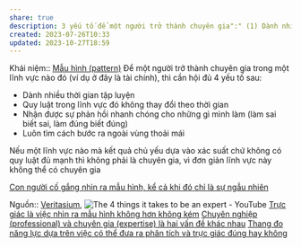 ```yaml
---
share: true
description: 3 yếu tố để một người trở thành chuyên gia":" (1) Dành nhiều thời gian tập luyện, (2) Quy luật trong lĩnh vực đó không thay đổi theo thời gian, (3) Nhận được sự phản hồi nhanh chóng cho những gì mình làm
created: 2023-07-26T10:33
updated: 2023-10-27T18:59
---
```

Khái niệm:: [Mẫu hình (pattern)](../%CE%9E%20Kh%C3%A1i%20ni%E1%BB%87m/M%E1%BA%ABu%20h%C3%ACnh%20(pattern).md)
Để một người trở thành chuyên gia trong một lĩnh vực nào đó (ví dụ ở đây là tài chính), thì cần hội đủ 4 yếu tố sau:

- Dành nhiều thời gian tập luyện
- Quy luật trong lĩnh vực đó không thay đổi theo thời gian
- Nhận được sự phản hồi nhanh chóng cho những gì mình làm (làm sai biết sai, làm đúng biết đúng)
- Luôn tìm cách bước ra ngoài vùng thoải mái

Nếu một lĩnh vực nào mà kết quả chủ yếu dựa vào xác suất chứ không có quy luật đủ mạnh thì không phải là chuyên gia, vì đơn giản lĩnh vực này không thể có chuyên gia

[Con người cố gắng nhìn ra mẫu hình, kể cả khi đó chỉ là sự ngẫu nhiên](./Con%20ng%C6%B0%E1%BB%9Di%20c%E1%BB%91%20g%E1%BA%AFng%20nh%C3%ACn%20ra%20m%E1%BA%ABu%20h%C3%ACnh,%20k%E1%BB%83%20c%E1%BA%A3%20khi%20%C4%91%C3%B3%20ch%E1%BB%89%20l%C3%A0%20s%E1%BB%B1%20ng%E1%BA%ABu%20nhi%C3%AAn.md) 

Nguồn:: [Veritasium](../%CE%9E%20Ngu%E1%BB%93n/Veritasium.md), ![The 4 things it takes to be an expert - YouTube](https://www.youtube.com/watch?v=5eW6Eagr9XA)
[Trực giác là việc nhìn ra mẫu hình không hơn không kém](./Khoa%20h%E1%BB%8Dc%20nh%E1%BA%ADn%20th%E1%BB%A9c/Tr%E1%BB%B1c%20gi%C3%A1c%20l%C3%A0%20vi%E1%BB%87c%20nh%C3%ACn%20ra%20m%E1%BA%ABu%20h%C3%ACnh%20kh%C3%B4ng%20h%C6%A1n%20kh%C3%B4ng%20k%C3%A9m.md) 
[Chuyên nghiệp (professional) và chuyên gia (expertise) là hai vấn đề khác nhau](./Chuy%C3%AAn%20nghi%E1%BB%87p%20(professional)%20v%C3%A0%20chuy%C3%AAn%20gia%20(expertise)%20l%C3%A0%20hai%20v%E1%BA%A5n%20%C4%91%E1%BB%81%20kh%C3%A1c%20nhau.md) 
[Thang đo năng lực dựa trên việc có thể đưa ra phân tích và trực giác đúng hay không](../Kinh%20t%E1%BA%BF%20h%E1%BB%8Dc%20v%C3%A0%20ch%E1%BB%A7%20ngh%C4%A9a%20t%C3%A2n%20t%E1%BB%B1%20do.%20T%C3%A2m%20l%C3%BD%20h%E1%BB%8Dc%20qu%E1%BA%A3n%20l%C3%BD%20v%C3%A0%20lao%20%C4%91%E1%BB%99ng/T%C3%A2m%20l%C3%BD%20h%E1%BB%8Dc%20qu%E1%BA%A3n%20l%C3%BD%20v%C3%A0%20lao%20%C4%91%E1%BB%99ng/Thang%20%C4%91o%20n%C4%83ng%20l%E1%BB%B1c%20d%E1%BB%B1a%20tr%C3%AAn%20vi%E1%BB%87c%20c%C3%B3%20th%E1%BB%83%20%C4%91%C6%B0a%20ra%20ph%C3%A2n%20t%C3%ADch%20v%C3%A0%20tr%E1%BB%B1c%20gi%C3%A1c%20%C4%91%C3%BAng%20hay%20kh%C3%B4ng.md)
